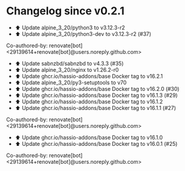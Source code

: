 # Changelog since v0.2.1
- ⬆️ Update alpine_3_20/python3 to v3.12.3-r2 
- ⬆️ Update alpine_3_20/python3-dev to v3.12.3-r2 (#37)

Co-authored-by: renovate[bot] <29139614+renovate[bot]@users.noreply.github.com> 
- ⬆️ Update sabnzbd/sabnzbd to v4.3.3 (#35) 
- ⬆️ Update alpine_3_20/nginx to v1.26.2-r0 
- ⬆️ Update ghcr.io/hassio-addons/base Docker tag to v16.2.1 
- ⬆️ Update alpine_3_20/py3-setuptools to v70 
- ⬆️ Update ghcr.io/hassio-addons/base Docker tag to v16.2.0 (#30) 
- ⬆️ Update ghcr.io/hassio-addons/base Docker tag to v16.1.3 (#29) 
- ⬆️ Update ghcr.io/hassio-addons/base Docker tag to v16.1.2 
- ⬆️ Update ghcr.io/hassio-addons/base Docker tag to v16.1.1 (#27)

Co-authored-by: renovate[bot] <29139614+renovate[bot]@users.noreply.github.com> 
- ⬆️ Update ghcr.io/hassio-addons/base Docker tag to v16.1.0 
- ⬆️ Update ghcr.io/hassio-addons/base Docker tag to v16.0.1 (#25)

Co-authored-by: renovate[bot] <29139614+renovate[bot]@users.noreply.github.com> 
